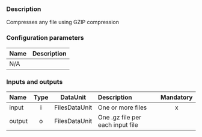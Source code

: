 ### Description

Compresses any file using GZIP compression

### Configuration parameters

| Name | Description |
|:----|:----|
|N/A| |

### Inputs and outputs

|Name |Type | DataUnit | Description | Mandatory |
|:--------|:------:|:------:|:-------------|:---------------------:|
|input  |i| FilesDataUnit | One or more files |x|
|output |o| FilesDataUnit | One .gz file per each input file | |